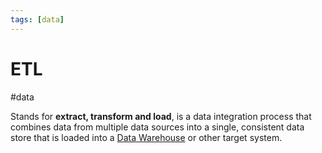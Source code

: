 ```yaml
---
tags: [data]
---
```

# ETL
#data 

Stands for **extract, transform and load**, is a data integration process that combines data from multiple data sources into a single, consistent data store that is loaded into a [Data Warehouse](Software%20Engineering/Datastores/Big%20Data/Data%20Warehouse.md) or other target system.